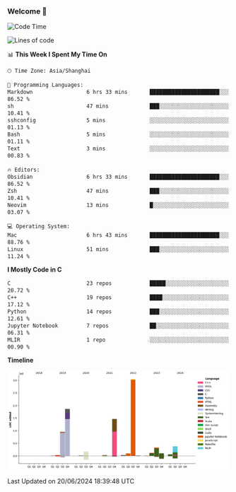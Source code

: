 ### Welcome 👋

<!--START_SECTION:waka-->
![Code Time](http://img.shields.io/badge/Code%20Time-1%2C509%20hrs%2045%20mins-blue)

![Lines of code](https://img.shields.io/badge/From%20Hello%20World%20I%27ve%20Written-8.7%20million%20lines%20of%20code-blue)

📊 **This Week I Spent My Time On** 

```text
🕑︎ Time Zone: Asia/Shanghai

💬 Programming Languages: 
Markdown                 6 hrs 33 mins       ██████████████████████░░░   86.52 % 
sh                       47 mins             ███░░░░░░░░░░░░░░░░░░░░░░   10.41 % 
sshconfig                5 mins              ░░░░░░░░░░░░░░░░░░░░░░░░░   01.13 % 
Bash                     5 mins              ░░░░░░░░░░░░░░░░░░░░░░░░░   01.11 % 
Text                     3 mins              ░░░░░░░░░░░░░░░░░░░░░░░░░   00.83 % 

🔥 Editors: 
Obsidian                 6 hrs 33 mins       ██████████████████████░░░   86.52 % 
Zsh                      47 mins             ███░░░░░░░░░░░░░░░░░░░░░░   10.41 % 
Neovim                   13 mins             █░░░░░░░░░░░░░░░░░░░░░░░░   03.07 % 

💻 Operating System: 
Mac                      6 hrs 43 mins       ██████████████████████░░░   88.76 % 
Linux                    51 mins             ███░░░░░░░░░░░░░░░░░░░░░░   11.24 % 
```

**I Mostly Code in C** 

```text
C                        23 repos            █████░░░░░░░░░░░░░░░░░░░░   20.72 % 
C++                      19 repos            ████░░░░░░░░░░░░░░░░░░░░░   17.12 % 
Python                   14 repos            ███░░░░░░░░░░░░░░░░░░░░░░   12.61 % 
Jupyter Notebook         7 repos             ██░░░░░░░░░░░░░░░░░░░░░░░   06.31 % 
MLIR                     1 repo              ░░░░░░░░░░░░░░░░░░░░░░░░░   00.90 % 
```



**Timeline**

![Lines of Code chart](https://raw.githubusercontent.com/Bohan-hu/Bohan-hu/master/assets/bar_graph.png)


 Last Updated on 20/06/2024 18:39:48 UTC
<!--END_SECTION:waka-->



